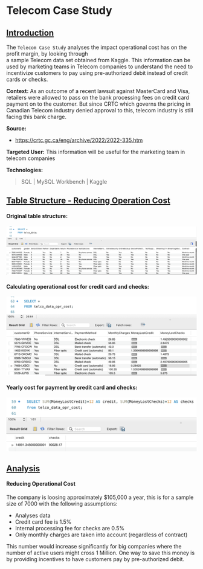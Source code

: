 # Telecom Case Study

## <ins>Introduction

The `Telecom Case Study` analyses the impact operational cost has on the profit margin, by looking through  
a sample Telecom data set obtained from Kaggle. This information can be used by marketing teams
in Telecom companies to understand the need to incentivize customers to pay using
pre-authorized debit instead of credit cards or checks.

__Context:__  As an outcome of a recent lawsuit against MasterCard and Visa, retailers were 
allowed to pass on the bank processing fees on credit card payment on to the customer. 
But since CRTC which governs the pricing in Canadian Telecom industry denied approval to this, 
telecom industry is still facing this bank charge.

__Source:__  
- https://crtc.gc.ca/eng/archive/2022/2022-335.htm

__Targeted User:__ This information will be useful for the marketing team in telecom companies

__Technologies:__
> <span> SQL | MySQL Workbench | Kaggle </span>

## <ins> Table Structure - Reducing Operation Cost

#### Original table structure:
![my image](./assets/originalTable.png)

#### Calculating operational cost for credit card and checks:
![my image](./assets/newTable.png)

#### Yearly cost for payment by credit card and checks:
![my image](./assets/opCost.png)

## <ins> Analysis

#### Reducing Operational Cost

The company is loosing approximately $105,000 a year, this is for a sample size of 7000 with the 
following assumptions:
   
   - Analyses data 
   - Credit card fee is 1.5%
   - Internal processing fee for checks are 0.5%
   - Only monthly charges are taken into account (regardless of contract)

This number would increase significantly for big companies where the number of active users 
might cross 1 Million. One way to save this money is by providing incentives to have
customers pay by pre-authorized debit.



